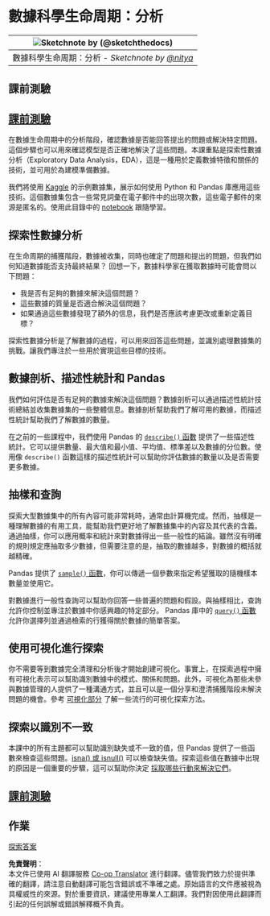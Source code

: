 <!--
CO_OP_TRANSLATOR_METADATA:
{
  "original_hash": "d92f57eb110dc7f765c05cbf0f837c77",
  "translation_date": "2025-08-24T13:21:08+00:00",
  "source_file": "4-Data-Science-Lifecycle/15-analyzing/README.md",
  "language_code": "hk"
}
-->
# 數據科學生命周期：分析

|![ Sketchnote by [(@sketchthedocs)](https://sketchthedocs.dev) ](../../sketchnotes/15-Analyzing.png)|
|:---:|
| 數據科學生命周期：分析 - _Sketchnote by [@nitya](https://twitter.com/nitya)_ |

## 課前測驗

## [課前測驗](https://purple-hill-04aebfb03.1.azurestaticapps.net/quiz/28)

在數據生命周期中的分析階段，確認數據是否能回答提出的問題或解決特定問題。這個步驟也可以用來確認模型是否正確地解決了這些問題。本課重點是探索性數據分析（Exploratory Data Analysis，EDA），這是一種用於定義數據特徵和關係的技術，並可用於為建模準備數據。

我們將使用 [Kaggle](https://www.kaggle.com/balaka18/email-spam-classification-dataset-csv/version/1) 的示例數據集，展示如何使用 Python 和 Pandas 庫應用這些技術。這個數據集包含一些常見詞彙在電子郵件中的出現次數，這些電子郵件的來源是匿名的。使用此目錄中的 [notebook](../../../../4-Data-Science-Lifecycle/15-analyzing/notebook.ipynb) 跟隨學習。

## 探索性數據分析

在生命周期的捕獲階段，數據被收集，同時也確定了問題和提出的問題，但我們如何知道數據能否支持最終結果？
回想一下，數據科學家在獲取數據時可能會問以下問題：
-   我是否有足夠的數據來解決這個問題？
-   這些數據的質量是否適合解決這個問題？
-   如果通過這些數據發現了額外的信息，我們是否應該考慮更改或重新定義目標？

探索性數據分析是了解數據的過程，可以用來回答這些問題，並識別處理數據集的挑戰。讓我們專注於一些用於實現這些目標的技術。

## 數據剖析、描述性統計和 Pandas
我們如何評估是否有足夠的數據來解決這個問題？數據剖析可以通過描述性統計技術總結並收集數據集的一些整體信息。數據剖析幫助我們了解可用的數據，而描述性統計幫助我們了解數據的數量。

在之前的一些課程中，我們使用 Pandas 的 [`describe()` 函數](https://pandas.pydata.org/pandas-docs/stable/reference/api/pandas.DataFrame.describe.html) 提供了一些描述性統計。它可以提供數量、最大值和最小值、平均值、標準差以及數據的分位數。使用像 `describe()` 函數這樣的描述性統計可以幫助你評估數據的數量以及是否需要更多數據。

## 抽樣和查詢
探索大型數據集中的所有內容可能非常耗時，通常由計算機完成。然而，抽樣是一種理解數據的有用工具，能幫助我們更好地了解數據集中的內容及其代表的含義。通過抽樣，你可以應用概率和統計來對數據得出一些一般性的結論。雖然沒有明確的規則規定應抽取多少數據，但需要注意的是，抽取的數據越多，對數據的概括就越精確。

Pandas 提供了 [`sample()` 函數](https://pandas.pydata.org/pandas-docs/stable/reference/api/pandas.DataFrame.sample.html)，你可以傳遞一個參數來指定希望獲取的隨機樣本數量並使用它。

對數據進行一般性查詢可以幫助你回答一些普遍的問題和假設。與抽樣相比，查詢允許你控制並專注於數據中你感興趣的特定部分。
Pandas 庫中的 [`query()` 函數](https://pandas.pydata.org/pandas-docs/stable/reference/api/pandas.DataFrame.query.html) 允許你選擇列並通過檢索的行獲得關於數據的簡單答案。

## 使用可視化進行探索
你不需要等到數據完全清理和分析後才開始創建可視化。事實上，在探索過程中擁有可視化表示可以幫助識別數據中的模式、關係和問題。此外，可視化為那些未參與數據管理的人提供了一種溝通方式，並且可以是一個分享和澄清捕獲階段未解決問題的機會。參考 [可視化部分](../../../../../../../../../3-Data-Visualization) 了解一些流行的可視化探索方法。

## 探索以識別不一致
本課中的所有主題都可以幫助識別缺失或不一致的值，但 Pandas 提供了一些函數來檢查這些問題。[isna() 或 isnull()](https://pandas.pydata.org/pandas-docs/stable/reference/api/pandas.isna.html) 可以檢查缺失值。探索這些值在數據中出現的原因是一個重要的步驟，這可以幫助你決定 [採取哪些行動來解決它們](../../../../../../../../../2-Working-With-Data/08-data-preparation/notebook.ipynb)。

## [課前測驗](https://purple-hill-04aebfb03.1.azurestaticapps.net/quiz/27)

## 作業

[探索答案](assignment.md)

**免責聲明**：  
本文件已使用 AI 翻譯服務 [Co-op Translator](https://github.com/Azure/co-op-translator) 進行翻譯。儘管我們致力於提供準確的翻譯，請注意自動翻譯可能包含錯誤或不準確之處。原始語言的文件應被視為具權威性的來源。對於重要資訊，建議使用專業人工翻譯。我們對因使用此翻譯而引起的任何誤解或錯誤解釋概不負責。